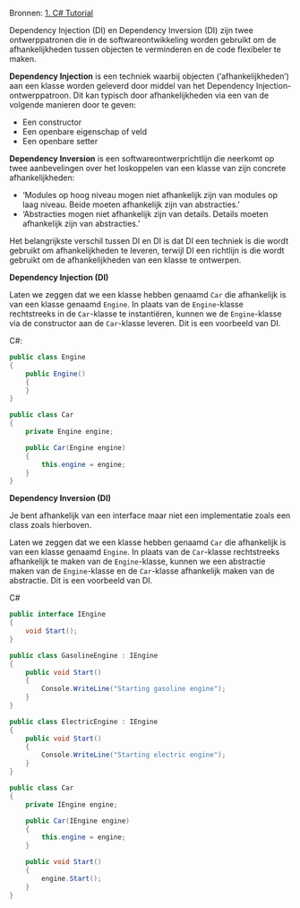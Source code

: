 Bronnen:
[1. C# Tutorial](https://www.csharptutorial.net/csharp-design-patterns/csharp-dependency-inversion-principle/)

Dependency Injection (DI) en Dependency Inversion (DI) zijn twee ontwerppatronen die in de softwareontwikkeling worden gebruikt om de afhankelijkheden tussen objecten te verminderen en de code flexibeler te maken.

**Dependency Injection** is een techniek waarbij objecten (‘afhankelijkheden’) aan een klasse worden geleverd door middel van het Dependency Injection-ontwerppatroon. Dit kan typisch door afhankelijkheden via een van de volgende manieren door te geven:

- Een constructor
- Een openbare eigenschap of veld
- Een openbare setter

**Dependency Inversion** is een softwareontwerprichtlijn die neerkomt op twee aanbevelingen over het loskoppelen van een klasse van zijn concrete afhankelijkheden:

- ‘Modules op hoog niveau mogen niet afhankelijk zijn van modules op laag niveau. Beide moeten afhankelijk zijn van abstracties.’
- ‘Abstracties mogen niet afhankelijk zijn van details. Details moeten afhankelijk zijn van abstracties.’

Het belangrijkste verschil tussen DI en DI is dat DI een techniek is die wordt gebruikt om afhankelijkheden te leveren, terwijl DI een richtlijn is die wordt gebruikt om de afhankelijkheden van een klasse te ontwerpen.

**Dependency Injection (DI)**

Laten we zeggen dat we een klasse hebben genaamd `Car` die afhankelijk is van een klasse genaamd `Engine`. In plaats van de `Engine`-klasse rechtstreeks in de `Car`-klasse te instantiëren, kunnen we de `Engine`-klasse via de constructor aan de `Car`-klasse leveren. Dit is een voorbeeld van DI.

C#:

```csharp
public class Engine
{
    public Engine()
    {
    }
}

public class Car
{
    private Engine engine;

    public Car(Engine engine)
    {
        this.engine = engine;
    }
}
```

**Dependency Inversion (DI)**

Je bent afhankelijk van een interface maar niet een implementatie zoals een class zoals hierboven.

Laten we zeggen dat we een klasse hebben genaamd `Car` die afhankelijk is van een klasse genaamd `Engine`. In plaats van de `Car`-klasse rechtstreeks afhankelijk te maken van de `Engine`-klasse, kunnen we een abstractie maken van de `Engine`-klasse en de `Car`-klasse afhankelijk maken van de abstractie. Dit is een voorbeeld van DI.

C#

```csharp
public interface IEngine
{
    void Start();
}

public class GasolineEngine : IEngine
{
    public void Start()
    {
        Console.WriteLine("Starting gasoline engine");
    }
}

public class ElectricEngine : IEngine
{
    public void Start()
    {
        Console.WriteLine("Starting electric engine");
    }
}

public class Car
{
    private IEngine engine;

    public Car(IEngine engine)
    {
        this.engine = engine;
    }

    public void Start()
    {
        engine.Start();
    }
}
```

